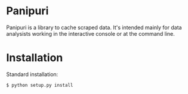 # Panipuri

Panipuri is a library to cache scraped data. It's intended mainly for data analysists working in the interactive console or at the command line.

# Installation

Standard installation:

    $ python setup.py install
